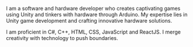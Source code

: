 
I am a software and hardware developer who creates captivating games using Unity and tinkers with hardware through Arduino. My expertise lies in Unity game development and crafting innovative hardware solutions.

I am proficient in C#, C++, HTML, CSS, JavaScript and ReactJS. I merge creativity with technology to push boundaries.
